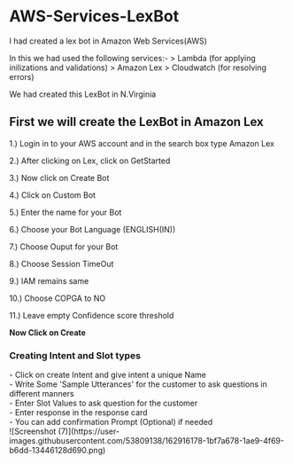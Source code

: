 # AWS-Services-LexBot
<p>
  I had created a lex bot in Amazon Web Services(AWS)
</p>
<p>
  In this we had used the following services:-
    > Lambda (for applying inilizations and validations)
    > Amazon Lex
    > Cloudwatch (for resolving errors)
</p>
<p> We had created this LexBot in N.Virginia</p>
<p><h2> First we will create the LexBot in Amazon Lex </h2></p>
<p>1.) Login in to your AWS account and in the search box type Amazon Lex</p>
<p>2.) After clicking on Lex, click on GetStarted </p>
<p>3.) Now click on Create Bot </p>
<p>4.) Click on Custom Bot</p>
<p>5.) Enter the name for your Bot</p>
<p>6.) Choose your Bot Language (ENGLISH(IN))</p>
<p>7.) Choose Ouput for your Bot</p>
<p>8.) Choose Session TimeOut </p>
<p>9.) IAM remains same</p>
<p>10.) Choose COPGA to NO </p>
<p>11.) Leave empty Confidence score threshold </p>
<p><b> Now Click on Create </b></p>
<h3> Creating Intent and Slot types </h3>
- Click on create Intent and give intent a unique Name<br>
- Write Some 'Sample Utterances' for the customer to ask questions in different manners<br>
- Enter Slot Values to ask question for the customer<br>
- Enter response in the response card<br>
- You can add confirmation Prompt (Optional) if needed<br>![Screenshot (7)](https://user-images.githubusercontent.com/53809138/162916178-1bf7a678-1ae9-4f69-b6dd-13446128d690.png)
